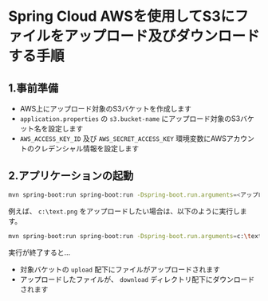 # Spring Cloud AWSを使用してS3にファイルをアップロード及びダウンロードする手順

## 1.事前準備
* AWS上にアップロード対象のS3バケットを作成します
* `application.properties` の `s3.bucket-name` にアップロード対象のS3バケット名を設定します
* `AWS_ACCESS_KEY_ID` 及び `AWS_SECRET_ACCESS_KEY` 環境変数にAWSアカウントのクレデンシャル情報を設定します

## 2.アプリケーションの起動
```bash
mvn spring-boot:run spring-boot:run -Dspring-boot.run.arguments=<アップロード対象のファイルパス>
```

例えば、 `c:\text.png` をアップロードしたい場合は、以下のように実行します。
```bash
mvn spring-boot:run spring-boot:run -Dspring-boot.run.arguments=c:\text.png
```

実行が終了すると…
* 対象バケットの `upload` 配下にファイルがアップロードされます
* アップロードしたファイルが、 `download` ディレクトリ配下にダウンロードされます

